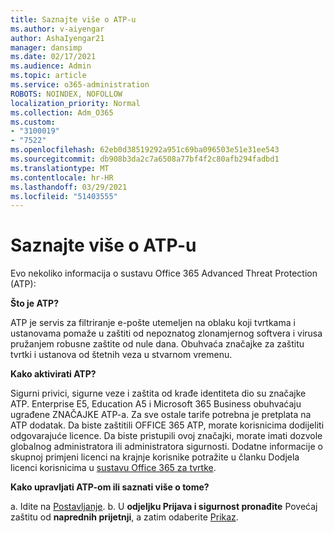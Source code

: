 ```yaml
---
title: Saznajte više o ATP-u
ms.author: v-aiyengar
author: AshaIyengar21
manager: dansimp
ms.date: 02/17/2021
ms.audience: Admin
ms.topic: article
ms.service: o365-administration
ROBOTS: NOINDEX, NOFOLLOW
localization_priority: Normal
ms.collection: Adm_O365
ms.custom:
- "3100019"
- "7522"
ms.openlocfilehash: 62eb0d38519292a951c69ba096503e51e31ee543
ms.sourcegitcommit: db908b3da2c7a6508a77bf4f2c80afb294fadbd1
ms.translationtype: MT
ms.contentlocale: hr-HR
ms.lasthandoff: 03/29/2021
ms.locfileid: "51403555"
---
```

# <a name="learn-about-atp"></a>Saznajte više o ATP-u

Evo nekoliko informacija o sustavu Office 365 Advanced Threat Protection (ATP):

**Što je ATP?**

ATP je servis za filtriranje e-pošte utemeljen na oblaku koji tvrtkama i ustanovama pomaže u zaštiti od nepoznatog zlonamjernog softvera i virusa pružanjem robusne zaštite od nule dana. Obuhvaća značajke za zaštitu tvrtki i ustanova od štetnih veza u stvarnom vremenu.

**Kako aktivirati ATP?**

Sigurni privici, sigurne veze i zaštita od krađe identiteta dio su značajke ATP. Enterprise E5, Education A5 i Microsoft 365 Business obuhvaćaju ugrađene ZNAČAJKE ATP-a. Za sve ostale tarife potrebna je pretplata na ATP dodatak. Da biste zaštitili OFFICE 365 ATP, morate korisnicima dodijeliti odgovarajuće licence. Da biste pristupili ovoj značajki, morate imati dozvole globalnog administratora ili administratora sigurnosti. Dodatne informacije o skupnoj primjeni licenci na krajnje korisnike potražite u članku Dodjela licenci korisnicima u [sustavu Office 365 za tvrtke](https://go.microsoft.com/fwlink/?linkid=2093435).

**Kako upravljati ATP-om ili saznati više o tome?**

a. Idite na [Postavljanje](https://go.microsoft.com/fwlink/p/?linkid=2075721).
b. U **odjeljku Prijava i sigurnost pronađite** Povećaj zaštitu od **naprednih prijetnji**, a zatim odaberite [Prikaz](https://go.microsoft.com/fwlink/?linkid=2109302).

